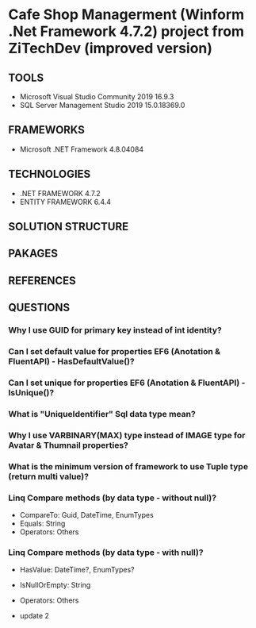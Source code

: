 # Cafe Shop Managerment (Winform .Net Framework 4.7.2) project from ZiTechDev (improved version)
## TOOLS
 - Microsoft Visual Studio Community 2019 16.9.3
 - SQL Server Management Studio 2019 15.0.18369.0
## FRAMEWORKS
 - Microsoft .NET Framework 4.8.04084
## TECHNOLOGIES
 - .NET FRAMEWORK 4.7.2
 - ENTITY FRAMEWORK 6.4.4
## SOLUTION STRUCTURE
## PAKAGES
## REFERENCES
## QUESTIONS
### Why I use GUID for primary key instead of int identity?
### Can I set default value for properties EF6 (Anotation & FluentAPI) - HasDefaultValue()?
### Can I set unique for properties EF6 (Anotation & FluentAPI) - IsUnique()?
### What is "UniqueIdentifier" Sql data type mean?
### Why I use VARBINARY(MAX) type instead of IMAGE type for Avatar & Thumnail properties?
### What is the minimum version of framework to use Tuple type (return multi value)?
### Linq Compare methods (by data type - without null)?
 - CompareTo: Guid, DateTime, EnumTypes
 - Equals: String
 - Operators: Others
### Linq Compare methods (by data type - with null)?
 - HasValue: DateTime?, EnumTypes?
 - IsNullOrEmpty: String
 - Operators: Others

 - update 2